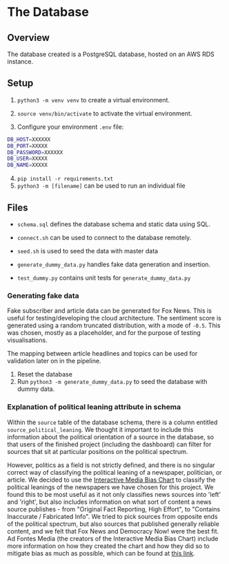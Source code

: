 # The Database

## Overview 
The database created is a PostgreSQL database, hosted on an AWS RDS instance.

## Setup 

1. `python3 -m venv venv` to create a virtual environment.

2. `source venv/bin/activate` to activate the virtual environment.

3. Configure your environment `.env` file:

```sh 
DB_HOST=XXXXXX
DB_PORT=XXXXX
DB_PASSWORD=XXXXXX
DB_USER=XXXXX
DB_NAME=XXXXX
```

4. `pip install -r requirements.txt` 
5. `python3 -m [filename]` can be used to run an individual file

## Files 

- `schema.sql` defines the database schema and static data using SQL.
- `connect.sh` can be used to connect to the database remotely. 
- `seed.sh` is used to seed the data with master data 


- `generate_dummy_data.py` handles fake data generation and insertion.
- `test_dummy.py` contains unit tests for `generate_dummy_data.py` 

### Generating fake data 
Fake subscriber and article data can be generated for Fox News. This is useful for testing/developing the cloud architecture. The sentiment score is generated using a random truncated distribution, with a mode of `-0.5`. This was chosen, mostly as a placeholder, and for the purpose of testing visualisations. 

The mapping between article headlines and topics can be used for validation later on in the pipeline.

1. Reset the database
2. Run `python3 -m generate_dummy_data.py` to seed the database with dummy data.

### Explanation of political leaning attribute in schema

Within the `source` table of the database schema, there is a column entitled `source_political_leaning`. We thought it important to include this information about the political orientation of a source in the database, so that users of the finished project (including the dashboard) can filter for sources that sit at particular positions on the political spectrum. 

However, politics as a field is not strictly defined, and there is no singular correct way of classifying the political leaning of a newspaper, politician, or article. We decided to use the [Interactive Media Bias Chart](https://adfontesmedia.com/interactive-media-bias-chart/) to classify the political leanings of the newspapers we have chosen for this project. We found this to be most useful as it not only classifies news sources into 'left' and 'right', but also includes information on what sort of content a news source publishes - from "Original Fact Reporting, High Effort", to "Contains Inaccurate / Fabricated Info". We tried to pick sources from opposite ends of the political spectrum, but also sources that published generally reliable content, and we felt that Fox News and Democracy Now! were the best fit. Ad Fontes Media (the creators of the Interactive Media Bias Chart) include more information on how they created the chart and how they did so to mitigate bias as much as possible, which can be found at [this link](https://adfontesmedia.com/is-the-media-bias-chart-biased/).